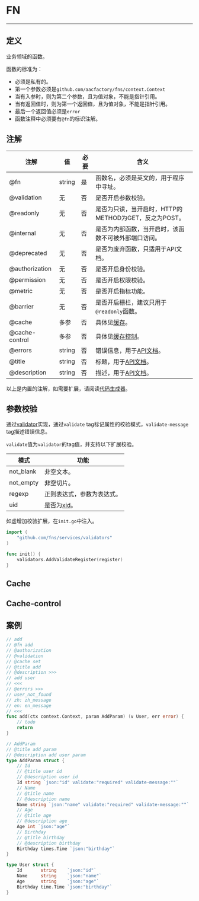 # FN

---
## 定义
业务领域的函数。 

函数的标准为：
* 必须是私有的。
* 第一个参数必须是`github.com/aacfactory/fns/context.Context`
* 当有入参时，则为第二个参数，且为值对象，不能是指针引用。
* 当有返回值时，则为第一个返回值，且为值对象，不能是指针引用。
* 最后一个返回值必须是`error`
* 函数注释中必须要有`@fn`的标识注解。

## 注解
| 注解             | 值      | 必要 | 含义                                                                               |
|----------------|--------|----|----------------------------------------------------------------------------------|
| @fn            | string | 是  | 函数名，必须是英文的，用于程序中寻址。                                                              |
| @validation    | 无      | 否  | 是否开启参数校验。                                                                        |
| @readonly      | 无      | 否  | 是否为只读，当开启时，HTTP的METHOD为GET，反之为POST。                                              |
| @internal      | 无      | 否  | 是否为内部函数，当开启时，该函数不可被外部端口访问。                                                       |
| @deprecated    | 无      | 否  | 是否为废弃函数，只适用于API文档。                                                               |
| @authorization | 无      | 否  | 是否开启身份校验。                                                                        |
| @permission    | 无      | 否  | 是否开启权限校验。                                                                        |
| @metric        | 无      | 否  | 是否开启指标功能。                                                                        |
| @barrier       | 无      | 否  | 是否开启栅栏，建议只用于`@readonly`函数。                                                       |
| @cache         | 多参     | 否  | 具体见[缓存](https://github.com/aacfactory/fns/blob/main/docs/fn.md#Cache)。           |
| @cache-control | 多参     | 否  | 具体见[缓存控制](https://github.com/aacfactory/fns/blob/main/docs/fn.md#Cache-control)。 |
| @errors        | string | 否  | 错误信息，用于[API文档](https://github.com/aacfactory/fns/blob/main/docs/openapi.md)。     |
| @title         | string | 否  | 标题，用于[API文档](https://github.com/aacfactory/fns/blob/main/docs/openapi.md)。       |
| @description   | string | 否  | 描述，用于[API文档](https://github.com/aacfactory/fns/blob/main/docs/openapi.md)。       |

以上是内置的注解，如需要扩展，请阅读[代码生成器](https://github.com/aacfactory/fns/blob/main/docs/generation.md)。

## 参数校验
通过[validator](https://github.com/go-playground/validator)实现，通过`validate` tag标记属性的校验模式，`validate-message` tag描述错误信息。

`validate`值为`validator`的tag值，并支持以下扩展校验。

| 模式        | 功能                                   |
|-----------|--------------------------------------|
| not_blank | 非空文本。                                |
| not_empty | 非空切片。                                |
| regexp    | 正则表达式，参数为表达式。                        |
| uid       | 是否为[xid](https://github.com/rs/xid)。 |

如虚增加校验扩展，在`init.go`中注入。
```go
import (
	"github.com/fns/services/validators"
)

func init() {
    validators.AddValidateRegister(register) 
}
```
## Cache

## Cache-control


## 案例
```go
// add
// @fn add
// @authorization
// @validation
// @cache set
// @title add
// @description >>>
// add user
// <<<
// @errors >>>
// user_not_found
// zh: zh_message
// en: en_message
// <<<
func add(ctx context.Context, param AddParam) (v User, err error) {
    // todo 
	return
}
```
```go
// AddParam
// @title add param
// @description add user param
type AddParam struct {
	// Id
	// @title user id
	// @description user id
	Id string `json:"id" validate:"required" validate-message:""`
	// Name
	// @title name
	// @description name
	Name string `json:"name" validate:"required" validate-message:""`
	// Age
	// @title age
	// @description age
	Age int `json:"age"`
	// Birthday
	// @title birthday
	// @description birthday
	Birthday times.Time `json:"birthday"`
}
```
```go
type User struct {
	Id       string    `json:"id"`
	Name     string    `json:"name"`
	Age      string    `json:"age"`
	Birthday time.Time `json:"birthday"`
}
```